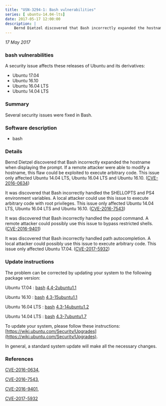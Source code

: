 ```yaml
---
title: "USN-3294-1: Bash vulnerabilities"
series: [ ubuntu-14.04-lts]
date: 2017-05-17 12:00:00
description: |
    Bernd Dietzel discovered that Bash incorrectly expanded the hostname when displaying the prompt. If a remote attacker were able to modify a hostname, this flaw could be exploited to execute arbitrary code. This issue only affected Ubuntu 14.04 LTS, Ubuntu 16.04 LTS and Ubuntu 16.10. ([CVE-2016-0634](http://people.ubuntu.com/~ubuntu-security/cve/CVE-2016-0634))
--- 
```

 
 

*17 May 2017*

### bash vulnerabilities

A security issue affects these releases of Ubuntu and its derivatives:

* Ubuntu 17.04
* Ubuntu 16.10
* Ubuntu 16.04 LTS
* Ubuntu 14.04 LTS

### Summary

Several security issues were fixed in Bash. 

### Software description

* bash 

### Details

Bernd Dietzel discovered that Bash incorrectly expanded the hostname when displaying the prompt. If a remote attacker were able to modify a hostname, this flaw could be exploited to execute arbitrary code. This issue only affected Ubuntu 14.04 LTS, Ubuntu 16.04 LTS and Ubuntu 16.10. ([CVE-2016-0634](http://people.ubuntu.com/~ubuntu-security/cve/CVE-2016-0634))

It was discovered that Bash incorrectly handled the SHELLOPTS and PS4 environment variables. A local attacker could use this issue to execute arbitrary code with root privileges. This issue only affected Ubuntu 14.04 LTS, Ubuntu 16.04 LTS and Ubuntu 16.10. ([CVE-2016-7543](http://people.ubuntu.com/~ubuntu-security/cve/CVE-2016-7543))

It was discovered that Bash incorrectly handled the popd command. A remote attacker could possibly use this issue to bypass restricted shells. ([CVE-2016-9401](http://people.ubuntu.com/~ubuntu-security/cve/CVE-2016-9401))

It was discovered that Bash incorrectly handled path autocompletion. A local attacker could possibly use this issue to execute arbitrary code. This issue only affected Ubuntu 17.04. ([CVE-2017-5932](http://people.ubuntu.com/~ubuntu-security/cve/CVE-2017-5932)) 

### Update instructions

The problem can be corrected by updating your system to the following package version:

Ubuntu 17.04
 : [bash](https://launchpad.net/ubuntu/+source/bash) <span> [4.4-2ubuntu1.1](https://launchpad.net/ubuntu/+source/bash/4.4-2ubuntu1.1) </span> 

Ubuntu 16.10
 : [bash](https://launchpad.net/ubuntu/+source/bash) <span> [4.3-15ubuntu1.1](https://launchpad.net/ubuntu/+source/bash/4.3-15ubuntu1.1) </span> 

Ubuntu 16.04 LTS
 : [bash](https://launchpad.net/ubuntu/+source/bash) <span> [4.3-14ubuntu1.2](https://launchpad.net/ubuntu/+source/bash/4.3-14ubuntu1.2) </span> 

Ubuntu 14.04 LTS
 : [bash](https://launchpad.net/ubuntu/+source/bash) <span> [4.3-7ubuntu1.7](https://launchpad.net/ubuntu/+source/bash/4.3-7ubuntu1.7) </span> 

To update your system, please follow these instructions: [https://wiki.ubuntu.com/Security/Upgrades](https://wiki.ubuntu.com/Security/Upgrades).

In general, a standard system update will make all the necessary changes. 

### References

 
 [CVE-2016-0634](http://people.ubuntu.com/~ubuntu-security/cve/CVE-2016-0634), 

 [CVE-2016-7543](http://people.ubuntu.com/~ubuntu-security/cve/CVE-2016-7543), 

 [CVE-2016-9401](http://people.ubuntu.com/~ubuntu-security/cve/CVE-2016-9401), 

 [CVE-2017-5932](http://people.ubuntu.com/~ubuntu-security/cve/CVE-2017-5932)
 


